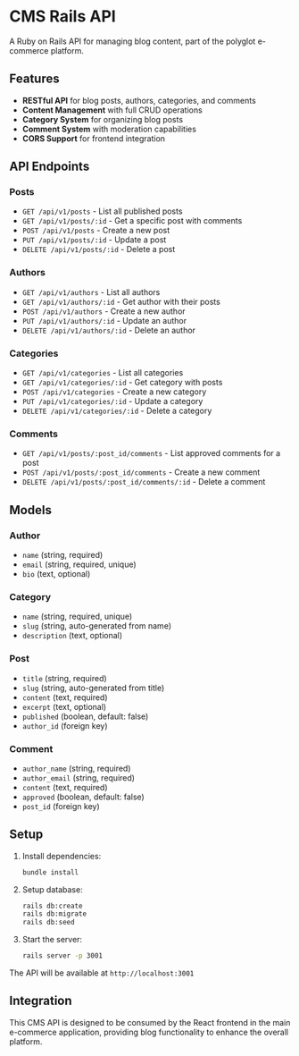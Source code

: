 # CMS Rails API

A Ruby on Rails API for managing blog content, part of the polyglot e-commerce platform.

## Features

- **RESTful API** for blog posts, authors, categories, and comments
- **Content Management** with full CRUD operations
- **Category System** for organizing blog posts
- **Comment System** with moderation capabilities
- **CORS Support** for frontend integration

## API Endpoints

### Posts
- `GET /api/v1/posts` - List all published posts
- `GET /api/v1/posts/:id` - Get a specific post with comments
- `POST /api/v1/posts` - Create a new post
- `PUT /api/v1/posts/:id` - Update a post
- `DELETE /api/v1/posts/:id` - Delete a post

### Authors
- `GET /api/v1/authors` - List all authors
- `GET /api/v1/authors/:id` - Get author with their posts
- `POST /api/v1/authors` - Create a new author
- `PUT /api/v1/authors/:id` - Update an author
- `DELETE /api/v1/authors/:id` - Delete an author

### Categories
- `GET /api/v1/categories` - List all categories
- `GET /api/v1/categories/:id` - Get category with posts
- `POST /api/v1/categories` - Create a new category
- `PUT /api/v1/categories/:id` - Update a category
- `DELETE /api/v1/categories/:id` - Delete a category

### Comments
- `GET /api/v1/posts/:post_id/comments` - List approved comments for a post
- `POST /api/v1/posts/:post_id/comments` - Create a new comment
- `DELETE /api/v1/posts/:post_id/comments/:id` - Delete a comment

## Models

### Author
- `name` (string, required)
- `email` (string, required, unique)
- `bio` (text, optional)

### Category
- `name` (string, required, unique)
- `slug` (string, auto-generated from name)
- `description` (text, optional)

### Post
- `title` (string, required)
- `slug` (string, auto-generated from title)
- `content` (text, required)
- `excerpt` (text, optional)
- `published` (boolean, default: false)
- `author_id` (foreign key)

### Comment
- `author_name` (string, required)
- `author_email` (string, required)
- `content` (text, required)
- `approved` (boolean, default: false)
- `post_id` (foreign key)

## Setup

1. Install dependencies:
   ```bash
   bundle install
   ```

2. Setup database:
   ```bash
   rails db:create
   rails db:migrate
   rails db:seed
   ```

3. Start the server:
   ```bash
   rails server -p 3001
   ```

The API will be available at `http://localhost:3001`

## Integration

This CMS API is designed to be consumed by the React frontend in the main e-commerce application, providing blog functionality to enhance the overall platform.